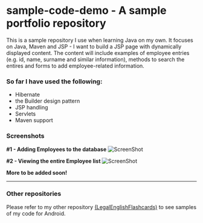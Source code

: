 # sample-code-demo - A sample portfolio repository


This is a sample repository I use when learning Java on my own. It focuses on Java, Maven and JSP - I want to build a JSP page with dynamically displayed content. The content will include examples of employee entries (e.g. id, name, surname and similar information), methods to search the entires and forms to add employee-related information.

### So far I have used the following:
* Hibernate
* the Builder design pattern
* JSP handling
* Servlets
* Maven support



### Screenshots
**#1 - Adding Employees to the database**
![ScreenShot](https://raw.github.com/klimaszewska/sample-code-demo/master/jsp-repo.jpg)


**#2 - Viewing the entire Employee list**
![ScreenShot](https://raw.github.com/klimaszewska/sample-code-demo/master/jsp-repo2.jpg)


**More to be added soon!**

---

### Other repositories

Please refer to my other repository [(LegalEnglishFlashcards)](https://github.com/Klimaszewska/LegalEnglishFlashcardsApp) to see samples of my code for Android.
